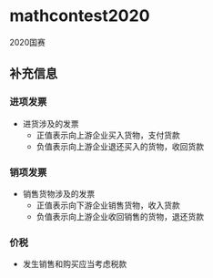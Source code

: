 # mathcontest2020
2020国赛

## 补充信息

### 进项发票
- 进货涉及的发票
    + 正值表示向上游企业买入货物，支付货款
    + 负值表示向上游企业退还买入的货物，收回货款

### 销项发票
- 销售货物涉及的发票
    + 正值表示向下游企业销售货物，收入货款
    + 负值表示向上游企业收回销售的货物，退还货款
    
### 价税
- 发生销售和购买应当考虑税款